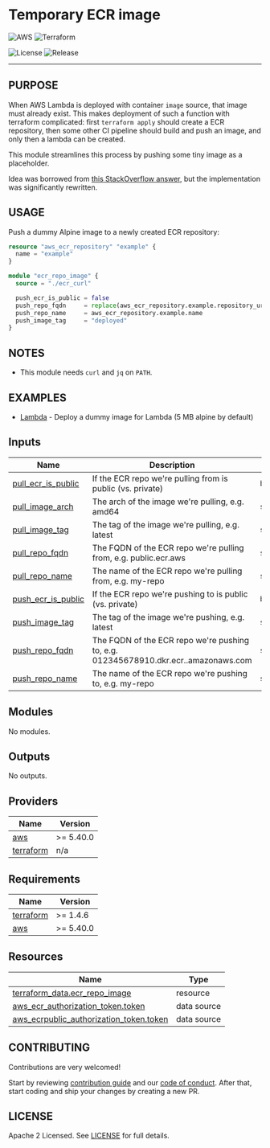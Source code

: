 # Temporary ECR image


![AWS](https://img.shields.io/badge/AWS-%23FF9900.svg?style=for-the-badge&logo=amazon-aws&logoColor=white)
![Terraform](https://img.shields.io/badge/terraform-%235835CC.svg?style=for-the-badge&logo=terraform&logoColor=white)

<!--- Replace repository name -->
![License](https://badgen.net/github/license/sterliakov/terraform-aws-ecr-image/)
![Release](https://badgen.net/github/release/sterliakov/terraform-aws-ecr-image/)

---

## PURPOSE

When AWS Lambda is deployed with container `image` source, that image must already
exist. This makes deployment of such a function with terraform complicated: first
`terraform apply` should create a ECR repository, then some other CI pipeline
should build and push an image, and only then a lambda can be created.

This module streamlines this process by pushing some tiny image as a placeholder.

Idea was borrowed from [this StackOverflow answer](https://stackoverflow.com/a/78501527/14401160),
but the implementation was significantly rewritten.


## USAGE

Push a dummy Alpine image to a newly created ECR repository:

```terraform
resource "aws_ecr_repository" "example" {
  name = "example"
}

module "ecr_repo_image" {
  source = "./ecr_curl"

  push_ecr_is_public = false
  push_repo_fqdn     = replace(aws_ecr_repository.example.repository_url, "//.*$/", "") # remove everything after first slash
  push_repo_name     = aws_ecr_repository.example.name
  push_image_tag     = "deployed"
}
```

## NOTES

* This module needs `curl` and `jq` on `PATH`.

## EXAMPLES

- [Lambda](examples/lambda) - Deploy a dummy image for Lambda (5 MB alpine by default)

<!-- BEGIN_TF_DOCS -->




## Inputs

| Name | Description | Type | Default | Required |
|------|-------------|------|---------|:--------:|
| <a name="input_pull_ecr_is_public"></a> [pull\_ecr\_is\_public](#input\_pull\_ecr\_is\_public) | If the ECR repo we're pulling from is public (vs. private) | `bool` | `true` | no |
| <a name="input_pull_image_arch"></a> [pull\_image\_arch](#input\_pull\_image\_arch) | The arch of the image we're pulling, e.g. amd64 | `string` | `"amd64"` | no |
| <a name="input_pull_image_tag"></a> [pull\_image\_tag](#input\_pull\_image\_tag) | The tag of the image we're pulling, e.g. latest | `string` | `"3.20.3"` | no |
| <a name="input_pull_repo_fqdn"></a> [pull\_repo\_fqdn](#input\_pull\_repo\_fqdn) | The FQDN of the ECR repo we're pulling from, e.g. public.ecr.aws | `string` | `"public.ecr.aws"` | no |
| <a name="input_pull_repo_name"></a> [pull\_repo\_name](#input\_pull\_repo\_name) | The name of the ECR repo we're pulling from, e.g. my-repo | `string` | `"docker/library/alpine"` | no |
| <a name="input_push_ecr_is_public"></a> [push\_ecr\_is\_public](#input\_push\_ecr\_is\_public) | If the ECR repo we're pushing to is public (vs. private) | `bool` | `false` | no |
| <a name="input_push_image_tag"></a> [push\_image\_tag](#input\_push\_image\_tag) | The tag of the image we're pushing, e.g. latest | `string` | n/a | yes |
| <a name="input_push_repo_fqdn"></a> [push\_repo\_fqdn](#input\_push\_repo\_fqdn) | The FQDN of the ECR repo we're pushing to, e.g. 012345678910.dkr.ecr.<region-name>.amazonaws.com | `string` | n/a | yes |
| <a name="input_push_repo_name"></a> [push\_repo\_name](#input\_push\_repo\_name) | The name of the ECR repo we're pushing to, e.g. my-repo | `string` | n/a | yes |

## Modules

No modules.

## Outputs

No outputs.

## Providers

| Name | Version |
|------|---------|
| <a name="provider_aws"></a> [aws](#provider\_aws) | >= 5.40.0 |
| <a name="provider_terraform"></a> [terraform](#provider\_terraform) | n/a |

## Requirements

| Name | Version |
|------|---------|
| <a name="requirement_terraform"></a> [terraform](#requirement\_terraform) | >= 1.4.6 |
| <a name="requirement_aws"></a> [aws](#requirement\_aws) | >= 5.40.0 |

## Resources

| Name | Type |
|------|------|
| [terraform_data.ecr_repo_image](https://registry.terraform.io/providers/hashicorp/terraform/latest/docs/resources/data) | resource |
| [aws_ecr_authorization_token.token](https://registry.terraform.io/providers/hashicorp/aws/latest/docs/data-sources/ecr_authorization_token) | data source |
| [aws_ecrpublic_authorization_token.token](https://registry.terraform.io/providers/hashicorp/aws/latest/docs/data-sources/ecrpublic_authorization_token) | data source |
<!-- END_TF_DOCS -->

## CONTRIBUTING

Contributions are very welcomed!

Start by reviewing [contribution guide](CONTRIBUTING.md) and our [code of conduct](CODE_OF_CONDUCT.md). After that, start coding and ship your changes by creating a new PR.

## LICENSE

Apache 2 Licensed. See [LICENSE](LICENSE) for full details.
